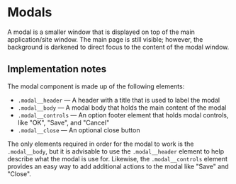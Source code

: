 # Modals

A modal is a smaller window that is displayed on top of the main application/site window. The main page is still visible; however, the background is darkened to direct focus to the content of the modal window.

## Implementation notes

The modal component is made up of the following elements:

- `.modal__header` — A header with a title that is used to label the modal
- `.modal__body` — A modal body that holds the main content of the modal
- `.modal__controls` — An option footer element that holds modal controls, like "OK", "Save", and "Cancel"
- `.modal__close` — An optional close button

The only elements required in order for the modal to work is the `.modal__body`, but it is advisable to use the `.modal__header` element to help describe what the modal is use for. Likewise, the `.modal__controls` element provides an easy way to add additional actions to the modal like "Save" and "Close".
